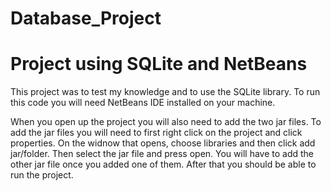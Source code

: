 Database_Project
================

Project using SQLite and NetBeans
=================================

This project was to test my knowledge and to use the SQLite library. To run this code you will need NetBeans IDE
installed on your machine. 


When you open up the project you will also need to add the two jar files. To add the
jar files you will need to first right click on the project and click properties. On the widnow that opens,
choose libraries and then click add jar/folder. Then select the jar file and press open. You will have to
add the other jar file once you added one of them. After that you should be able to run the project.
